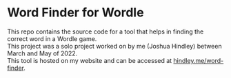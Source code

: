 # Word Finder for Wordle

This repo contains the source code for a tool that helps in finding the correct word in a Wordle game.
<br>
This project was a solo project worked on by me (Joshua Hindley) between March and May of 2022.
<br>
This tool is hosted on my website and can be accessed at [hindley.me/word-finder](https://hindley.me/word-finder).
